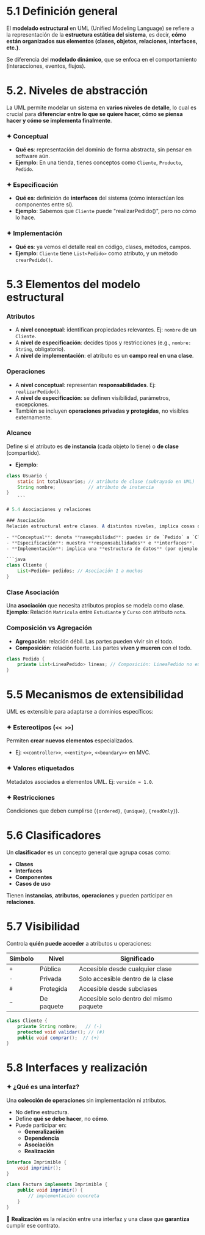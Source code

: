 # 5.1 Definición general
El **modelado estructural** en UML (Unified Modeling Language) se refiere a la representación de la **estructura estática del sistema**, es decir, **cómo están organizados sus elementos (clases, objetos, relaciones, interfaces, etc.)**.

Se diferencia del **modelado dinámico**, que se enfoca en el comportamiento (interacciones, eventos, flujos).

# 5.2. Niveles de abstracción
La UML permite modelar un sistema en **varios niveles de detalle**, lo cual es crucial para **diferenciar entre lo que se quiere hacer, cómo se piensa hacer y cómo se implementa finalmente**.

### ✦ Conceptual
- **Qué es**: representación del dominio de forma abstracta, sin pensar en software aún.
- **Ejemplo**: En una tienda, tienes conceptos como `Cliente`, `Producto`, `Pedido`.

### ✦ Especificación
- **Qué es**: definición de **interfaces** del sistema (cómo interactúan los componentes entre sí).
- **Ejemplo**: Sabemos que `Cliente` puede "realizarPedido()", pero no cómo lo hace.

### ✦ Implementación
- **Qué es**: ya vemos el detalle real en código, clases, métodos, campos.
- **Ejemplo**: `Cliente` tiene `List<Pedido>` como atributo, y un método `crearPedido()`.

# 5.3 Elementos del modelo estructural

### Atributos
- A **nivel conceptual**: identifican propiedades relevantes. Ej: `nombre` de un `Cliente`.
- A **nivel de especificación**: decides tipos y restricciones (e.g., `nombre: String`, obligatorio).
- A **nivel de implementación**: el atributo es un **campo real en una clase**.

### Operaciones
- A **nivel conceptual**: representan **responsabilidades**. Ej: `realizarPedido()`.
- A **nivel de especificación**: se definen visibilidad, parámetros, excepciones.
- También se incluyen **operaciones privadas y protegidas**, no visibles externamente.


### Alcance
Define si el atributo es **de instancia** (cada objeto lo tiene) o **de clase** (compartido).

- **Ejemplo**:
```java
class Usuario {
    static int totalUsuarios; // atributo de clase (subrayado en UML)
    String nombre;            // atributo de instancia
}
    ```

# 5.4 Asociaciones y relaciones

### Asociación
Relación estructural entre clases. A distintos niveles, implica cosas distintas:

- **Conceptual**: denota **navegabilidad**: puedes ir de `Pedido` a `Cliente`.
- **Especificación**: muestra **responsabilidades** e **interfaces**.
- **Implementación**: implica una **estructura de datos** (por ejemplo, una lista).

```java
class Cliente {
    List<Pedido> pedidos; // Asociación 1 a muchos
}
```

### Clase Asociación
Una **asociación** que necesita atributos propios se modela como **clase**.
**Ejemplo**: Relación `Matricula` entre `Estudiante` y `Curso` con atributo `nota`.

### Composición vs Agregación
- **Agregación**: relación débil. Las partes pueden vivir sin el todo.
- **Composición**: relación fuerte. Las partes **viven y mueren** con el todo.

```java
class Pedido {
    private List<LineaPedido> lineas; // Composición: LineaPedido no existe sin Pedido
}
```


# 5.5 Mecanismos de extensibilidad
UML es extensible para adaptarse a dominios específicos:
### ✦ Estereotipos (`<< >>`)
Permiten **crear nuevos elementos** especializados.
- Ej: `<<controller>>`, `<<entity>>`, `<<boundary>>` en MVC.

### ✦ Valores etiquetados
Metadatos asociados a elementos UML. Ej: `versión = 1.0`.

### ✦ Restricciones
Condiciones que deben cumplirse (`{ordered}`, `{unique}`, `{readOnly}`).


# 5.6 Clasificadores
Un **clasificador** es un concepto general que agrupa cosas como:

- **Clases**
- **Interfaces**
- **Componentes**
- **Casos de uso**

Tienen **instancias**, **atributos**, **operaciones** y pueden participar en **relaciones**.


# 5.7 Visibilidad
Controla **quién puede acceder** a atributos u operaciones:

|Símbolo|Nivel|Significado|
|---|---|---|
|`+`|Pública|Accesible desde cualquier clase|
|`-`|Privada|Solo accesible dentro de la clase|
|`#`|Protegida|Accesible desde subclases|
|`~`|De paquete|Accesible solo dentro del mismo paquete|

```java
class Cliente {
    private String nombre;   // (-)
    protected void validar(); // (#)
    public void comprar();  // (+)
}
```

# 5.8 Interfaces y realización

### ✦ ¿Qué es una interfaz?
Una **colección de operaciones** sin implementación ni atributos.
- No define estructura.
- Define **qué se debe hacer**, no **cómo**.
- Puede participar en:
    - **Generalización**
    - **Dependencia**
    - **Asociación**
    - **Realización**

```java
interface Imprimible {
    void imprimir();
}

class Factura implements Imprimible {
    public void imprimir() {
        // implementación concreta
    }
}
```

📌 **Realización** es la relación entre una interfaz y una clase que **garantiza** cumplir ese contrato.
